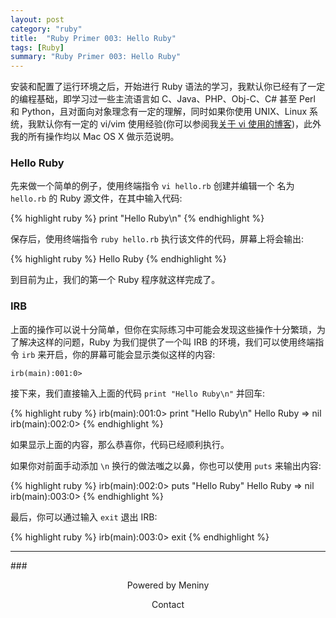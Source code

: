 ```yaml
---
layout: post
category: "ruby"
title:  "Ruby Primer 003: Hello Ruby"
tags: [Ruby]
summary: "Ruby Primer 003: Hello Ruby"
---
```

安装和配置了运行环境之后，开始进行 Ruby 语法的学习，我默认你已经有了一定的编程基础，即学习过一些主流语言如 C、Java、PHP、Obj-C、C# 甚至 Perl 和 Python，且对面向对象理念有一定的理解，同时如果你使用 UNIX、Linux 系统，我默认你有一定的 vi/vim 使用经验(你可以参阅我[关于 vi 使用的博客](http://www.meniny.cn/ios/iOS_Premier_003.html))，此外我的所有操作均以 Mac OS X 做示范说明。

### Hello Ruby

先来做一个简单的例子，使用终端指令 `vi hello.rb` 创建并编辑一个 名为`hello.rb` 的 Ruby 源文件，在其中输入代码:

{% highlight ruby %}
	print "Hello Ruby\n"
{% endhighlight %}
	
保存后，使用终端指令 `ruby hello.rb` 执行该文件的代码，屏幕上将会输出:

{% highlight ruby %}
	Hello Ruby 
{% endhighlight %}
	
到目前为止，我们的第一个 Ruby 程序就这样完成了。

### IRB

上面的操作可以说十分简单，但你在实际练习中可能会发现这些操作十分繁琐，为了解决这样的问题，Ruby 为我们提供了一个叫 IRB 的环境，我们可以使用终端指令 `irb` 来开启，你的屏幕可能会显示类似这样的内容:

	irb(main):001:0> 
	
接下来，我们直接输入上面的代码 `print "Hello Ruby\n"` 并回车:

{% highlight ruby %}
	irb(main):001:0> print "Hello Ruby\n"
	Hello Ruby
	=> nil
	irb(main):002:0>
{% endhighlight %}
	
如果显示上面的内容，那么恭喜你，代码已经顺利执行。

如果你对前面手动添加 `\n` 换行的做法嗤之以鼻，你也可以使用 `puts` 来输出内容:

{% highlight ruby %}
	irb(main):002:0> puts "Hello Ruby"
	Hello Ruby
	=> nil
	irb(main):003:0> 
{% endhighlight %}

最后，你可以通过输入 `exit` 退出 IRB:

{% highlight ruby %}
	irb(main):003:0> exit
{% endhighlight %}

***
###<center>Powered by Meniny</center>
<center>Contact <Meniny@qq.com></center>


